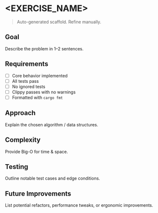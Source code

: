 # <EXERCISE_NAME>

> Auto-generated scaffold. Refine manually.

## Goal
Describe the problem in 1–2 sentences.

## Requirements
- [ ] Core behavior implemented
- [ ] All tests pass
- [ ] No ignored tests
- [ ] Clippy passes with no warnings
- [ ] Formatted with `cargo fmt`

## Approach
Explain the chosen algorithm / data structures.

## Complexity
Provide Big-O for time & space.

## Testing
Outline notable test cases and edge conditions.

## Future Improvements
List potential refactors, performance tweaks, or ergonomic improvements.
